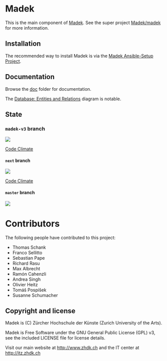 # Madek

This is the main component of [Madek](https://github.com/madek). See the
super project [Madek/madek](https://github.com/Madek/madek) for more
information.


## Installation

The recommended way to install Madek is via the [Madek
Ansible-Setup Project](https://github.com/zhdk/madek-ansible-setup).


## Documentation

Browse the [doc](./doc) folder for documentation.

The [Database: Entities and Relations][] diagram is notable.

  [Database: Entities and Relations]: http://rawgit.com/madek/madek-documentation/master/source/architecture/database/entities_and_relations.svg

## State

### `madek-v3` branch

<a href="http://ci3.zhdk.ch/cider-ci/ui/public/madek/madek-v3/tests,code-check,coverage,deploy-test/summary.html">
  <img src="http://ci3.zhdk.ch/cider-ci/ui/public/madek/madek-v3/tests,code-check,coverage,deploy-test/summary.svg?respond_width_200&orientation=vertical">
  </img>
</a>

[Code Climate](https://codeclimate.com/github/zhdk/madek/compare/madek-v3)


#### `next` branch

<a href="http://ci3.zhdk.ch/cider-ci/ui/public/madek/next/tests,code-check,coverage/summary.html">
  <img src="http://ci3.zhdk.ch/cider-ci/ui/public/madek/next/tests,code-check,coverage/summary.svg?respond_width_200&orientation=vertical">
  </img>
</a>


[Code Climate](https://codeclimate.com/github/zhdk/madek/compare/next)


#### `master` branch

<a href="http://ci3.zhdk.ch/cider-ci/ui/public/madek/master/tests,code-check,coverage/summary.html">
  <img src="http://ci3.zhdk.ch/cider-ci/ui/public/madek/master/tests,code-check,coverage/summary.svg?respond_width_200&orientation=vertical">
  </img>
</a>



# Contributors

The following people have contributed to this project:

* Thomas Schank
* Franco Sellitto
* Sebastian Pape
* Richard Rasu
* Max Albrecht
* Ramón Cahenzli
* Andrea Singh
* Olivier Heitz
* Tomáš Pospíšek
* Susanne Schumacher


## Copyright and license

Madek is (C) Zürcher Hochschule der Künste (Zurich University of the Arts).

Madek is Free Software under the GNU General Public License (GPL) v3, see the included LICENSE file for license details.

Visit our main website at http://www.zhdk.ch and the IT center
at http://itz.zhdk.ch

